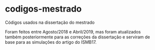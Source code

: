 # codigos-mestrado
 Códigos usados na dissertação do mestrado

Foram feitos entre Agosto/2018 e Abril/2019, mas foram atualizados também posteriormente para as correções da dissertação e serviram de base para as simulações do artigo do ISMB17.